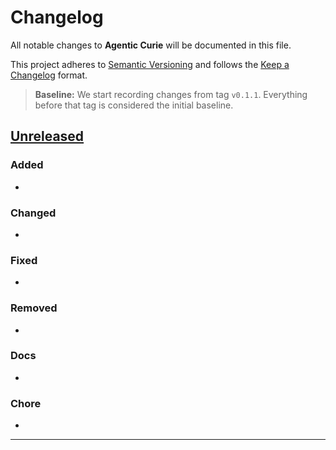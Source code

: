 # Changelog
All notable changes to **Agentic Curie** will be documented in this file.

This project adheres to [Semantic Versioning](https://semver.org/) and follows the
[Keep a Changelog](https://keepachangelog.com/en/1.1.0/) format.

> **Baseline:** We start recording changes from tag `v0.1.1`. Everything before that tag is considered the initial baseline.

## [Unreleased]

### Added
- 

### Changed
- 

### Fixed
- 

### Removed
- 

### Docs
- 

### Chore
- 

---

<!-- Template to use when cutting a release:
## [X.Y.Z] - YYYY-MM-DD
### Added
- 
### Changed
- 
### Fixed
- 
### Removed
- 
### Docs
- 
### Chore
- 
-->

<!-- Compare links -->
[Unreleased]: https://github.com/grey-ethics/agentic-curie/compare/v0.1.1...HEAD
